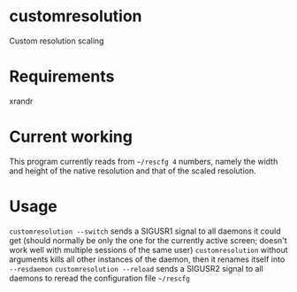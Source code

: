 # customresolution
Custom resolution scaling

# Requirements
  xrandr

# Current working

This program currently reads from `~/rescfg 4` numbers, namely the width and height of the native resolution and that of the scaled resolution.

# Usage
  `customresolution --switch` sends a SIGUSR1 signal to all daemons it could get (should normally be only the one for the currently active screen; doesn't work well with multiple sessions of the same user)
  `customresolution` without arguments kills all other instances of the daemon, then it renames itself into `--resdaemon`
  `customresolution --reload` sends a SIGUSR2 signal to all daemons to reread the configuration file `~/rescfg`
